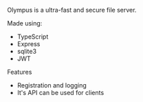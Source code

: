 Olympus is a ultra-fast and secure file server.

Made using:
- TypeScript
- Express
- sqlite3
- JWT

Features
- Registration and logging
- It's API can be used for clients